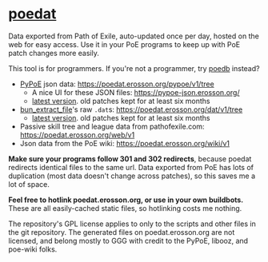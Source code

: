 # [poedat](https://github.com/erosson/poedat)

Data exported from Path of Exile, auto-updated once per day, hosted on the web for easy access. Use it in your PoE programs to keep up with PoE patch changes more easily.

This tool is for programmers. If you're not a programmer, try [poedb](https://poedb.tw/) instead?

* [PyPoE](https://github.com/OmegaK2/PyPoE) json data: https://poedat.erosson.org/pypoe/v1/tree
  * A nice UI for these JSON files: https://pypoe-json.erosson.org/
  * [latest version](https://poedat.erosson.org/pypoe/v1/latest.json). old patches kept for at least six months
* [bun_extract_file](https://github.com/zao/ooz)'s raw `.dat`s: https://poedat.erosson.org/dat/v1/tree
  * [latest version](https://poedat.erosson.org/dat/v1/latest.json). old patches kept for at least six months
* Passive skill tree and league data from pathofexile.com: https://poedat.erosson.org/web/v1
* Json data from the PoE wiki: https://poedat.erosson.org/wiki/v1

**Make sure your programs follow 301 and 302 redirects**, because poedat redirects identical files to the same url. Data exported from PoE has lots of duplication (most data doesn't change across patches), so this saves me a lot of space.

**Feel free to hotlink poedat.erosson.org, or use in your own buildbots.** These are all easily-cached static files, so hotlinking costs me nothing.

The repository's GPL license applies to only to the scripts and other files in the git repository. The generated files on poedat.erosson.org are not licensed, and belong mostly to GGG with credit to the PyPoE, libooz, and poe-wiki folks.

